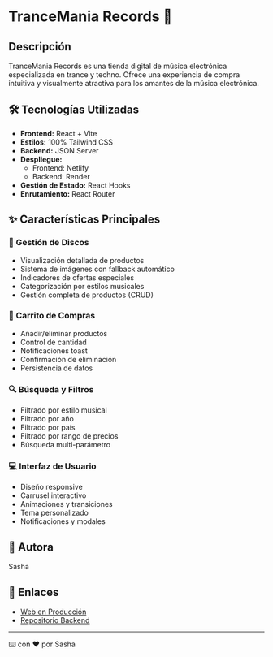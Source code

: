 # TranceMania Records 🎵

## Descripción
TranceMania Records es una tienda digital de música electrónica especializada en trance y techno. Ofrece una experiencia de compra intuitiva y visualmente atractiva para los amantes de la música electrónica.

## 🛠️ Tecnologías Utilizadas
- **Frontend:** React + Vite
- **Estilos:** 100% Tailwind CSS
- **Backend:** JSON Server
- **Despliegue:** 
  - Frontend: Netlify
  - Backend: Render
- **Gestión de Estado:** React Hooks
- **Enrutamiento:** React Router

## ✨ Características Principales

### 📀 Gestión de Discos
- Visualización detallada de productos
- Sistema de imágenes con fallback automático
- Indicadores de ofertas especiales
- Categorización por estilos musicales
- Gestión completa de productos (CRUD)

### 🛒 Carrito de Compras
- Añadir/eliminar productos
- Control de cantidad
- Notificaciones toast
- Confirmación de eliminación
- Persistencia de datos

### 🔍 Búsqueda y Filtros
- Filtrado por estilo musical
- Filtrado por año
- Filtrado por país
- Filtrado por rango de precios
- Búsqueda multi-parámetro

### 💻 Interfaz de Usuario
- Diseño responsive
- Carrusel interactivo
- Animaciones y transiciones
- Tema personalizado
- Notificaciones y modales

## 👤 Autora
Sasha

## 🔗 Enlaces
- [Web en Producción](https://trancemania-records.netlify.app/)
- [Repositorio Backend](https://github.com/sashaknw/backend)


---
⌨️ con ❤️ por Sasha
